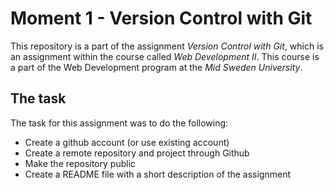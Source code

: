 # Moment 1 - Version Control with Git

This repository is a part of the assignment *Version Control with Git*, which is an assignment within the course called _Web Development II_. This course is a part of the Web Development program at the _Mid Sweden University_.

## The task

The task for this assignment was to do the following: 
 
* Create a github account (or use existing account)
* Create a remote repository and project through Github 
* Make the repository public
* Create a README file with a short description of the assignment
